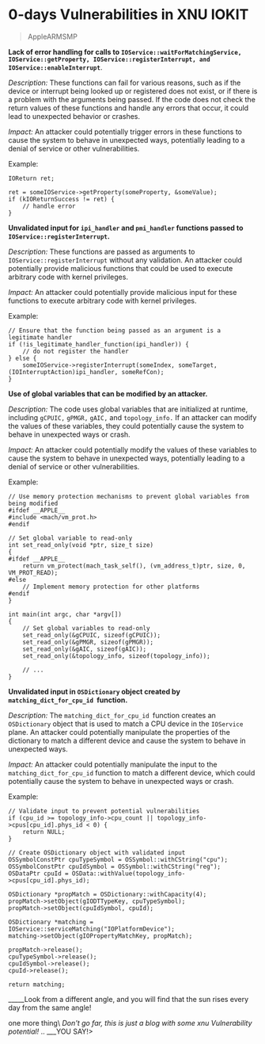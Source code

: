 


# **0-days Vulnerabilities in XNU IOKIT** 
>AppleARMSMP

**Lack of error handling for calls to `IOService::waitForMatchingService, IOService::getProperty, IOService::registerInterrupt, and IOService::enableInterrupt`**.

*Description:* These functions can fail for various reasons, such as if the device or interrupt being looked up or registered does not exist, or if there is a problem with the arguments being passed. If the code does not check the return values of these functions and handle any errors that occur, it could lead to unexpected behavior or crashes.

*Impact:* An attacker could potentially trigger errors in these functions to cause the system to behave in unexpected ways, potentially leading to a denial of service or other vulnerabilities.

Example:
```
IOReturn ret;

ret = someIOService->getProperty(someProperty, &someValue);
if (kIOReturnSuccess != ret) {
    // handle error
}
```

**Unvalidated input for `ipi_handler` and `pmi_handler` functions passed to `IOService::registerInterrupt`.**

*Description:* These functions are passed as arguments to `IOService::registerInterrupt` without any validation. An attacker could potentially provide malicious functions that could be used to execute arbitrary code with kernel privileges.

*Impact:* An attacker could potentially provide malicious input for these functions to execute arbitrary code with kernel privileges.

Example:

```
// Ensure that the function being passed as an argument is a legitimate handler
if (!is_legitimate_handler_function(ipi_handler)) {
    // do not register the handler
} else {
    someIOService->registerInterrupt(someIndex, someTarget, (IOInterruptAction)ipi_handler, someRefCon);
}
```

**Use of global variables that can be modified by an attacker.**

*Description:* The code uses global variables that are initialized at runtime, including `gCPUIC,` `gPMGR,` `gAIC,` and `topology_info.` 
If an attacker can modify the values of these variables, they could potentially cause the system to behave in unexpected ways or crash.

*Impact:* An attacker could potentially modify the values of these variables to cause the system to behave in unexpected ways, potentially leading to a denial of service or other vulnerabilities.

Example:

```
// Use memory protection mechanisms to prevent global variables from being modified
#ifdef __APPLE__
#include <mach/vm_prot.h>
#endif

// Set global variable to read-only
int set_read_only(void *ptr, size_t size)
{
#ifdef __APPLE__
    return vm_protect(mach_task_self(), (vm_address_t)ptr, size, 0, VM_PROT_READ);
#else
    // Implement memory protection for other platforms
#endif
}

int main(int argc, char *argv[])
{
    // Set global variables to read-only
    set_read_only(&gCPUIC, sizeof(gCPUIC));
    set_read_only(&gPMGR, sizeof(gPMGR));
    set_read_only(&gAIC, sizeof(gAIC));
    set_read_only(&topology_info, sizeof(topology_info));

    // ...
}
```

**Unvalidated input in `OSDictionary` object created by `matching_dict_for_cpu_id `function.**

*Description:* The `matching_dict_for_cpu_id `function creates an `OSDictionary` object that is used to match a CPU device in the `IOService` plane. An attacker could potentially manipulate the properties of the dictionary to match a different device and cause the system to behave in unexpected ways.

*Impact:* An attacker could potentially manipulate the input to the `matching_dict_for_cpu_id` function to match a different device, which could potentially cause the system to behave in unexpected ways or crash.

Example:

```
// Validate input to prevent potential vulnerabilities
if (cpu_id >= topology_info->cpu_count || topology_info->cpus[cpu_id].phys_id < 0) {
    return NULL;
}

// Create OSDictionary object with validated input
OSSymbolConstPtr cpuTypeSymbol = OSSymbol::withCString("cpu");
OSSymbolConstPtr cpuIdSymbol = OSSymbol::withCString("reg");
OSDataPtr cpuId = OSData::withValue(topology_info->cpus[cpu_id].phys_id);

OSDictionary *propMatch = OSDictionary::withCapacity(4);
propMatch->setObject(gIODTTypeKey, cpuTypeSymbol);
propMatch->setObject(cpuIdSymbol, cpuId);

OSDictionary *matching = IOService::serviceMatching("IOPlatformDevice");
matching->setObject(gIOPropertyMatchKey, propMatch);

propMatch->release();
cpuTypeSymbol->release();
cpuIdSymbol->release();
cpuId->release();

return matching;
```

_____Look from a different angle, and you will find that the sun rises every day from the same angle!

one more thing\ *Don't go far, this is just a blog with some xnu Vulnerability potential!* .. ___YOU SAY!>
